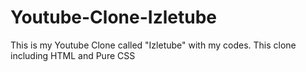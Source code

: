 # Youtube-Clone-Izletube

This is my Youtube Clone called "Izletube" with my codes. This clone including HTML and Pure CSS

